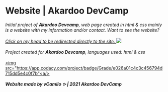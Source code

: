 </a> <h1>Website | Akardoo DevCamp</h1>

<i>Initial project of <b>Akardoo Devcamp</b>, web page created in html & css mainly is a website with my information and/or contact.
Want to see the website?</i>
<br>
<br>
<a href="https://vcamilx.github.io/website/index.html" target="_BLANK">
<i>Click on my head to be redirected directly to the site. </i>
<img src="https://minotar.net/helm/vCamilo/16.png"></img>
</a>
<br>
<br>
<i>Project created for <b>Akardoo Devcamp</b>, languages used: html & css</i>
<br>
<br>
<a href="https://www.codacy.com/gh/vCamilx/website/dashboard?utm_source=github.com&amp;utm_medium=referral&amp;utm_content=vCamilx/website&amp;utm_campaign=Badge_Grade"><img src="https://app.codacy.com/project/badge/Grade/e026a01c4c3c456794d715dd5e4c0f7b"<a/>
<br>
<br>
<i><b>Website made by vCamilo ✨ | 2021 Akardoo DevCamp</b></i>
